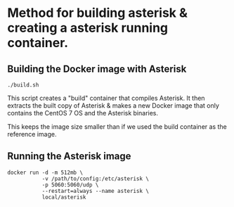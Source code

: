# Method for building asterisk & creating a asterisk running container.

## Building the Docker image with Asterisk

```
./build.sh
```

This script creates a "build" container that compiles Asterisk.  It then
extracts the built copy of Asterisk & makes a new Docker image that only
contains the CentOS 7 OS and the Asterisk binaries.

This keeps the image size smaller than if we used the build container as
the reference image.

## Running the Asterisk image

```
docker run -d -m 512mb \
           -v /path/to/config:/etc/asterisk \
           -p 5060:5060/udp \
           --restart=always --name asterisk \
           local/asterisk
```
